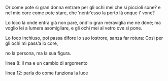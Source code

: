 Or come pote sì gran donna entrare
per gli ochi mei che sì piccioli sone?
e nel mio core come pote stare,
che ’nentr’esso la porto là onque i’ vone?

Lo loco là onde entra già non pare,
ond’io gran meraviglia me ne dòne;
ma voglio lei a lumera asomigliare,
e gli ochi mei al vetro ove si pone.

Lo foco inchiuso, poi passa difore
lo suo lostrore, sanza far rotura:
Così per gli ochi mi pass’a lo core,

no la persona, ma la sua figura.


linea 8: il ma e un cambio di argomento

linea 12: parla do come funziona la luce